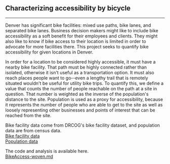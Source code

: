 ## Characterizing accessibility by bicycle
---

Denver has significant bike facilities: mixed use paths, bike lanes,
and separated bike lanes.  Business decision makers might like to
include bike accessibility as a soft benefit for their employees and
clients.  They might also like to know if bike access to their
location is limited in order to advocate for more facilities
there. This project seeks to quantify bike accessibility for given
locations in Denver.  

In order for a location to be considered highly accessible, it must
have a nearby bike facility.  That path must be highly connected
rather than isolated, otherwise it isn't useful as a transportation
option.  It must also reach places people want to go--even a lengthy
trail that is remotely situated wouldn't be useful for utility bike
trips.  To quantify this, we define a value that counts the number of
people reachable on the path at a site in question.  That number is
weighted as the inverse of the population's distance to the site.
Population is used as a proxy for accessibility, because it represents
the number of people who are able to get to the site as well as
loosely representing other businesses and points of interest that can
be reached from the site.  

Bike facility data come from DRCOG's bike facility dataset, and
population data are from census data.  
[Bike facility data][facilities]  
[Population data][census]

The code and analysis is available here.  
[BikeAccess-woven.md]


[facilities]: https://data.colorado.gov/resource/aevh-apr2.geojson?$limit=1300
[census]: https://gis.drcog.org/geoserver/DRCOGPUB/ows?service=WFS&version=1.0.0&request=GetFeature&typeName=DRCOGPUB:bicycle_facility_inventory&outputFormat=application%2Fjson
[BikeAccess-woven.md]: https://github.com/leonwebs/BikeAccess/blob/master/BikeAccess-woven.md
